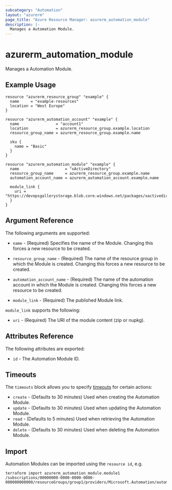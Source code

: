 ```yaml
---
subcategory: "Automation"
layout: "azurerm"
page_title: "Azure Resource Manager: azurerm_automation_module"
description: |-
  Manages a Automation Module.
---
```


# azurerm_automation_module

Manages a Automation Module.

## Example Usage

```hcl
resource "azurerm_resource_group" "example" {
  name     = "example-resources"
  location = "West Europe"
}

resource "azurerm_automation_account" "example" {
  name                = "account1"
  location            = azurerm_resource_group.example.location
  resource_group_name = azurerm_resource_group.example.name

  sku {
    name = "Basic"
  }
}

resource "azurerm_automation_module" "example" {
  name                    = "xActiveDirectory"
  resource_group_name     = azurerm_resource_group.example.name
  automation_account_name = azurerm_automation_account.example.name

  module_link {
    uri = "https://devopsgallerystorage.blob.core.windows.net/packages/xactivedirectory.2.19.0.nupkg"
  }
}
```

## Argument Reference

The following arguments are supported:

* `name` - (Required) Specifies the name of the Module. Changing this forces a new resource to be created.

* `resource_group_name` - (Required) The name of the resource group in which the Module is created. Changing this forces a new resource to be created.

* `automation_account_name` - (Required) The name of the automation account in which the Module is created. Changing this forces a new resource to be created.

* `module_link` - (Required) The published Module link.

`module_link` supports the following:

* `uri` - (Required) The URI of the module content (zip or nupkg).

## Attributes Reference

The following attributes are exported:

* `id` - The Automation Module ID.

## Timeouts

The `timeouts` block allows you to specify [timeouts](https://www.terraform.io/docs/configuration/resources.html#timeouts) for certain actions:

* `create` - (Defaults to 30 minutes) Used when creating the Automation Module.
* `update` - (Defaults to 30 minutes) Used when updating the Automation Module.
* `read` - (Defaults to 5 minutes) Used when retrieving the Automation Module.
* `delete` - (Defaults to 30 minutes) Used when deleting the Automation Module.

## Import

Automation Modules can be imported using the `resource id`, e.g.

```shell
terraform import azurerm_automation_module.module1 /subscriptions/00000000-0000-0000-0000-000000000000/resourceGroups/group1/providers/Microsoft.Automation/automationAccounts/account1/modules/module1
```
